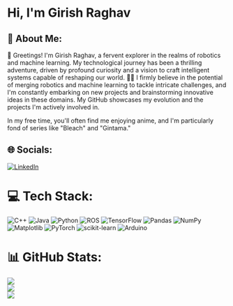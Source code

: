 # Hi, I'm Girish Raghav

## 💫 About Me:
👋 Greetings! I'm Girish Raghav, a fervent explorer in the realms of robotics and machine learning. My technological journey has been a thrilling adventure, driven by profound curiosity and a vision to craft intelligent systems capable of reshaping our world. 🤖💡 I firmly believe in the potential of merging robotics and machine learning to tackle intricate challenges, and I'm constantly embarking on new projects and brainstorming innovative ideas in these domains. My GitHub showcases my evolution and the projects I'm actively involved in.

In my free time, you'll often find me enjoying anime, and I'm particularly fond of series like "Bleach" and "Gintama."


## 🌐 Socials:
[![LinkedIn](https://img.shields.io/badge/LinkedIn-%230077B5.svg?logo=linkedin&logoColor=white)](https://linkedin.com/in/girish-raghav-m-58492a253) 

# 💻 Tech Stack:
![C++](https://img.shields.io/badge/c++-%2300599C.svg?style=flat&logo=c%2B%2B&logoColor=white) ![Java](https://img.shields.io/badge/java-%23ED8B00.svg?style=flat&logo=openjdk&logoColor=white) ![Python](https://img.shields.io/badge/python-3670A0?style=flat&logo=python&logoColor=ffdd54) ![ROS](https://img.shields.io/badge/ros-%230A0FF9.svg?style=flat&logo=ros&logoColor=white) ![TensorFlow](https://img.shields.io/badge/TensorFlow-%23FF6F00.svg?style=flat&logo=TensorFlow&logoColor=white) ![Pandas](https://img.shields.io/badge/pandas-%23150458.svg?style=flat&logo=pandas&logoColor=white) ![NumPy](https://img.shields.io/badge/numpy-%23013243.svg?style=flat&logo=numpy&logoColor=white) ![Matplotlib](https://img.shields.io/badge/Matplotlib-%23ffffff.svg?style=flat&logo=Matplotlib&logoColor=black) ![PyTorch](https://img.shields.io/badge/PyTorch-%23EE4C2C.svg?style=flat&logo=PyTorch&logoColor=white) ![scikit-learn](https://img.shields.io/badge/scikit--learn-%23F7931E.svg?style=flat&logo=scikit-learn&logoColor=white) ![Arduino](https://img.shields.io/badge/-Arduino-00979D?style=flat&logo=Arduino&logoColor=white)
# 📊 GitHub Stats:
![](https://github-readme-stats.vercel.app/api?username=wreckage0907&theme=dark&hide_border=false&include_all_commits=false&count_private=false)<br/>
![](https://github-readme-streak-stats.herokuapp.com/?user=wreckage0907&theme=dark&hide_border=false)<br/>
![](https://github-readme-stats.vercel.app/api/top-langs/?username=wreckage0907&theme=dark&hide_border=false&include_all_commits=false&count_private=false&layout=compact)


<!-- Proudly created with GPRM ( https://gprm.itsvg.in ) -->
